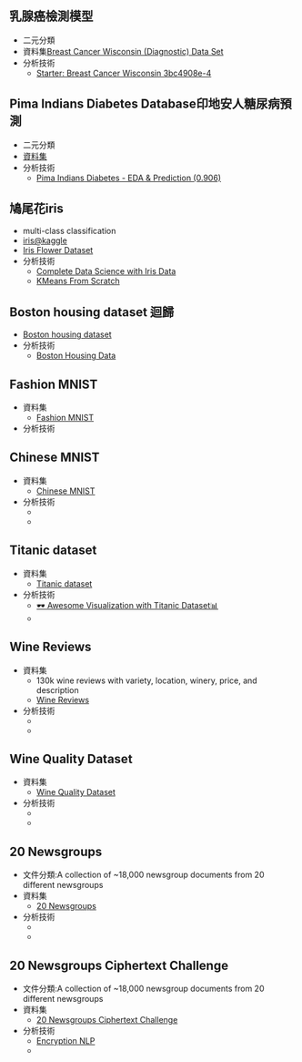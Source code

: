 ## 乳腺癌檢測模型
- 二元分類
- 資料集[Breast Cancer Wisconsin (Diagnostic) Data Set](https://www.kaggle.com/datasets/uciml/breast-cancer-wisconsin-data)
- 分析技術
  - [Starter: Breast Cancer Wisconsin 3bc4908e-4](https://www.kaggle.com/code/yusueframadan/starter-breast-cancer-wisconsin-3bc4908e-4)

## Pima Indians Diabetes Database印地安人糖尿病預測
- 二元分類
- [資料集](https://www.kaggle.com/datasets/uciml/pima-indians-diabetes-database)
- 分析技術
  - [Pima Indians Diabetes - EDA & Prediction (0.906)](https://www.kaggle.com/code/vincentlugat/pima-indians-diabetes-eda-prediction-0-906) 

## 鳩尾花iris
- multi-class classification
- [iris@kaggle](https://www.kaggle.com/datasets/uciml/iris)
- [Iris Flower Dataset](https://www.kaggle.com/datasets/arshid/iris-flower-dataset)
- 分析技術
  - [Complete Data Science with Iris Data](https://www.kaggle.com/code/pamelakinga/complete-data-science-with-iris-data) 
  - [KMeans From Scratch](https://www.kaggle.com/code/fareselmenshawii/kmeans-from-scratch)

## Boston housing dataset 迴歸
- [Boston housing dataset](https://www.kaggle.com/datasets/altavish/boston-housing-dataset)
- 分析技術
  - [Boston Housing Data](https://www.kaggle.com/code/kirthna/boston-housing-data)


## Fashion MNIST
- 資料集
  - [Fashion MNIST]() 
- 分析技術
## Chinese MNIST
- 資料集
  - [Chinese MNIST](https://www.kaggle.com/datasets/gpreda/chinese-mnist) 
- 分析技術
  - []() 
  - []()
## Titanic dataset
- 資料集
  - [Titanic dataset](https://www.kaggle.com/datasets/brendan45774/test-file) 
- 分析技術
  - [🕶 Awesome Visualization with Titanic Dataset📊](https://www.kaggle.com/code/subinium/awesome-visualization-with-titanic-dataset) 
  - []()


## Wine Reviews
- 資料集
  - 130k wine reviews with variety, location, winery, price, and description
  - [Wine Reviews](https://www.kaggle.com/datasets/zynicide/wine-reviews) 
- 分析技術
  - []() 
  - []()
## Wine Quality Dataset
- 資料集
  - [Wine Quality Dataset](https://www.kaggle.com/datasets/yasserh/wine-quality-dataset) 
- 分析技術
  - []() 
  - []()
## 20 Newsgroups
- 文件分類:A collection of ~18,000 newsgroup documents from 20 different newsgroups
- 資料集
  - [20 Newsgroups](https://www.kaggle.com/datasets/crawford/20-newsgroups) 
- 分析技術
  - []() 
  - []()
## 20 Newsgroups Ciphertext Challenge
- 文件分類:A collection of ~18,000 newsgroup documents from 20 different newsgroups
- 資料集
  - [20 Newsgroups Ciphertext Challenge](https://www.kaggle.com/competitions/20-newsgroups-ciphertext-challenge) 
- 分析技術
  - [Encryption NLP](https://www.kaggle.com/code/acauveri/encryption-nlp) 
  - []()
